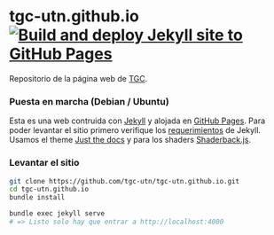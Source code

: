 # tgc-utn.github.io [![Build and deploy Jekyll site to GitHub Pages](https://github.com/tgc-utn/tgc-utn.github.io/actions/workflows/pages.yml/badge.svg)](https://github.com/tgc-utn/tgc-utn.github.io/actions/workflows/pages.yml)

Repositorio de la página web de [TGC](https://tgc-utn.github.io/).

### Puesta en marcha (Debian / Ubuntu)

Esta es una web contruida con [Jekyll](https://jekyllrb.com/) y alojada en [GitHub Pages](https://pages.github.com/). Para poder levantar el sitio primero verifique los [requerimientos](https://jekyllrb.com/docs/installation/#requirements) de Jekyll. 
Usamos el theme [Just the docs](https://github.com/just-the-docs/just-the-docs) y para los shaders [Shaderback.js](https://github.com/llewelld/shaderback.js).

### Levantar el sitio

```bash
git clone https://github.com/tgc-utn/tgc-utn.github.io.git
cd tgc-utn.github.io
bundle install

bundle exec jekyll serve
# => Listo solo hay que entrar a http://localhost:4000
```
